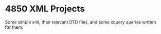 # 4850 XML Projects
Some simple xml, their relevant DTD files, and some xquery queries written for them.
